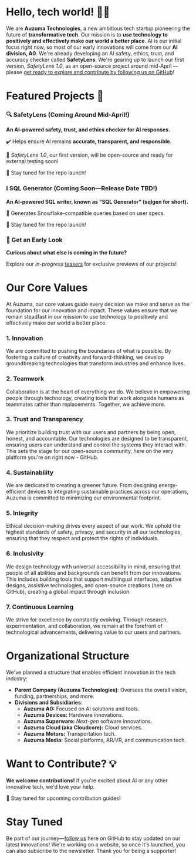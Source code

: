 # Hello, tech world! 👋🏿

We are **Auzuma Technologies**, a new ambitious tech startup pioneering the future of **transformative tech**. Our mission is to **use technology to positively and effectively make our world a better place**. AI is our initial focus right now, so most of our early innovations will come from our **AI division, A0**. We're already developing an AI safety, ethics, trust, and accuracy checker called **SafetyLens**. We're gearing up to launch our first version, *SafetyLens 1.0*, as an open-source project around mid-April — please [get ready to explore and contribute by following us on GitHub](https://github.com/auzuma)!

# Featured Projects 🚀

### 🔍 SafetyLens (Coming Around Mid-April!)
**An AI-powered safety, trust, and ethics checker for AI responses.**

✔️ Helps ensure AI remains **accurate, transparent, and responsible**.

🚀 *SafetyLens 1.0*, our first version, will be open-source and ready for external testing soon!

📢 Stay tuned for the repo launch!

### ℹ️ SQL Generator (Coming Soon—Release Date TBD!)
**An AI-powered SQL writer, known as "SQL Generator" (sqlgen for short).**

🚀 Generates Snowflake-compatible queries based on user specs.

📢 Stay tuned for the repo launch!

### 👀 Get an Early Look
**Curious about what else is coming in the future?**

Explore our *in-progress* [teasers](https://github.com/auzuma/teasers) for exclusive previews of our projects!

# Our Core Values

At Auzuma, our core values guide every decision we make and serve as the foundation for our innovation and impact. These values ensure that we remain steadfast in our mission to use technology to positively and effectively make our world a better place.

### 1. Innovation

We are committed to pushing the boundaries of what is possible. By fostering a culture of creativity and forward-thinking, we develop groundbreaking technologies that transform industries and enhance lives.

### 2. Teamwork

Collaboration is at the heart of everything we do. We believe in empowering people through technology, creating tools that work alongside humans as teammates rather than replacements. Together, we achieve more.

### 3. Trust and Transparency

We prioritize building trust with our users and partners by being open, honest, and accountable. Our technologies are designed to be transparent, ensuring users can understand and control the systems they interact with. This sets the stage for our open-source community, here on the very platform you're on right now - GitHub.

### 4. Sustainability

We are dedicated to creating a greener future. From designing energy-efficient devices to integrating sustainable practices across our operations, Auzuma is committed to minimizing our environmental footprint.

### 5. Integrity

Ethical decision-making drives every aspect of our work. We uphold the highest standards of safety, privacy, and security in all our technologies, ensuring that they respect and protect the rights of individuals.

### 6. Inclusivity

We design technology with universal accessibility in mind, ensuring that people of all abilities and backgrounds can benefit from our innovations. This includes building tools that support multilingual interfaces, adaptive designs, assistive technologies, and open-source creations (here on GitHub), creating a global impact through inclusion.

### 7. Continuous Learning

We strive for excellence by constantly evolving. Through research, experimentation, and collaboration, we remain at the forefront of technological advancements, delivering value to our users and partners.

# Organizational Structure

We've planned a structure that enables efficient innovation in the tech industry:
- **Parent Company (Auzuma Technologies)**: Oversees the overall vision, funding, partnerships, and more.
- **Divisions and Subsidiaries**:
	- **Auzuma A0:** Focused on AI solutions and tools.
	- **Auzuma Devices:** Hardware innovations.
   	- **Auzuma Superware:** *Next-gen* software innovations.
	- **Auzuma Cloud (aka Cloudcore):** Cloud services.
	- **Auzuma Motors:** Transportation tech.
	- **Auzuma Media:** Social platforms, AR/VR, and communication tech.

# Want to Contribute? 💡

**We welcome contributions!** If you're excited about AI or any other innovative tech, we'd love your help.  

📢 Stay tuned for upcoming contribution guides!

# Stay Tuned

Be part of our journey—[follow us](https://github.com/auzuma) here on GitHub to stay updated on our latest innovations! We're working on a website, so once it's launched, you can also subscribe to the newsletter. Thank you for being a supporter!
